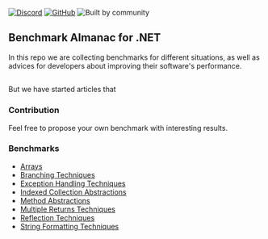 [![Discord](https://img.shields.io/discord/642350046213439489?color=orange&label=Discord)](https://discord.gg/YWJEX7a)
[![GitHub](https://img.shields.io/github/license/asc-community/dotnet-benchmarks)](./LICENSE)
![Built by community](https://img.shields.io/badge/Built%20by-Community-blue)


## Benchmark Almanac for .NET

In this repo we are collecting benchmarks for different situations, as well as
advices for developers about improving their software's performance.

## 

But we have started articles that 

### Contribution

Feel free to propose your own benchmark with interesting results.

### Benchmarks

- [Arrays](https://github.com/dotneters/dotnet-benchmarks/tree/master/Arrays)
- [Branching Techniques](https://github.com/dotneters/dotnet-benchmarks/tree/master/BranchingTechniques)
- [Exception Handling Techniques](https://github.com/dotneters/dotnet-benchmarks/tree/master/ExceptionHandlingTechniques)
- [Indexed Collection Abstractions](https://github.com/dotneters/dotnet-benchmarks/tree/master/IndexedCollectionAbstractions)
- [Method Abstractions](https://github.com/dotneters/dotnet-benchmarks/tree/master/MethodAbstractions)
- [Multiple Returns Techniques](https://github.com/dotneters/dotnet-benchmarks/tree/master/MultipleReturnsTechniques)
- [Reflection Techniques](https://github.com/dotneters/dotnet-benchmarks/tree/master/ReflectionTechniques)
- [String Formatting Techniques](https://github.com/dotneters/dotnet-benchmarks/tree/master/StringFormattingTechniques)